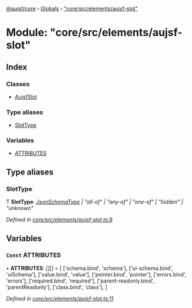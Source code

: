 [@aujsf/core](../README.md) › [Globals](../globals.md) › ["core/src/elements/aujsf-slot"](_core_src_elements_aujsf_slot_.md)

# Module: "core/src/elements/aujsf-slot"

## Index

### Classes

* [AujsfSlot](../classes/_core_src_elements_aujsf_slot_.aujsfslot.md)

### Type aliases

* [SlotType](_core_src_elements_aujsf_slot_.md#slottype)

### Variables

* [ATTRIBUTES](_core_src_elements_aujsf_slot_.md#const-attributes)

## Type aliases

###  SlotType

Ƭ **SlotType**: *[JsonSchemaType](_core_src_models_json_schema_.md#jsonschematype) | "all-of" | "any-of" | "one-of" | "hidden" | "unknown"*

*Defined in [core/src/elements/aujsf-slot.ts:9](https://github.com/jbockle/au-jsonschema-form/blob/edb7bd4/packages/core/src/elements/aujsf-slot.ts#L9)*

## Variables

### `Const` ATTRIBUTES

• **ATTRIBUTES**: *[][]* = [
  ['schema.bind', 'schema'],
  ['ui-schema.bind', 'uiSchema'],
  ['value.bind', 'value'],
  ['pointer.bind', 'pointer'],
  ['errors.bind', 'errors'],
  ['required.bind', 'required'],
  ['parent-readonly.bind', 'parentReadonly'],
  ['class.bind', 'class'],
]

*Defined in [core/src/elements/aujsf-slot.ts:11](https://github.com/jbockle/au-jsonschema-form/blob/edb7bd4/packages/core/src/elements/aujsf-slot.ts#L11)*
